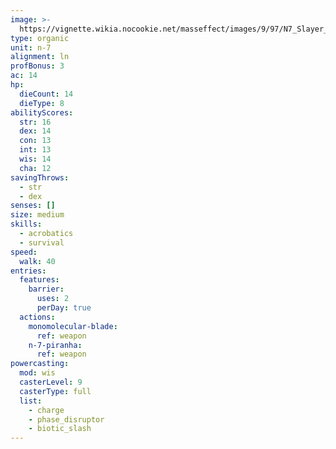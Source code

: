 ```yaml
---
image: >-
  https://vignette.wikia.nocookie.net/masseffect/images/9/97/N7_Slayer_Vanguard_MP.png/revision/latest/scale-to-width-down/250?cb=20120717151234
type: organic
unit: n-7
alignment: ln
profBonus: 3
ac: 14
hp:
  dieCount: 14
  dieType: 8
abilityScores:
  str: 16
  dex: 14
  con: 13
  int: 13
  wis: 14
  cha: 12
savingThrows:
  - str
  - dex
senses: []
size: medium
skills:
  - acrobatics
  - survival
speed:
  walk: 40
entries:
  features:
    barrier:
      uses: 2
      perDay: true
  actions:
    monomolecular-blade:
      ref: weapon
    n-7-piranha:
      ref: weapon
powercasting:
  mod: wis
  casterLevel: 9
  casterType: full
  list:
    - charge
    - phase_disruptor
    - biotic_slash
---
```


